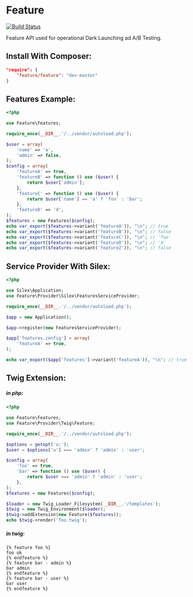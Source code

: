 # Feature
[![Build Status](https://travis-ci.org/thbourlove/feature.png?branch=master)](https://travis-ci.org/thbourlove/feature)

Feature API used for operational Dark Launching ad A/B Testing.

## Install With Composer:

```json
"require": {
    "feature/feature": "dev-master"
}
```

## Features Example:
```php
<?php

use Feature\Features;

require_once(__DIR__.'/../vendor/autoload.php');

$user = array(
    'name' => 'a',
    'admin' => false,
);
$config = array(
    'featureA' => true,
    'featureB' => function () use ($user) {
        return $user['admin'];
    },
    'featureC' => function () use ($user) {
        return $user['name'] == 'a' ? 'foo' : 'bar';
    },
    'featureD' => 'd',
);
$features = new Features($config);
echo var_export($features->variant('featureA')), "\n"; // true
echo var_export($features->variant('featureB')), "\n"; // false
echo var_export($features->variant('featureC')), "\n"; // 'foo'
echo var_export($features->variant('featureD')), "\n"; // 'd'
echo var_export($features->variant('featureZ')), "\n"; // false
```

## Service Provider With Silex:
```php
<?php

use Silex\Application;
use Feature\Provider\Silex\FeaturesServiceProvider;

require_once(__DIR__.'/../vendor/autoload.php');

$app = new Application();

$app->register(new FeaturesServiceProvider);

$app['features.config'] = array(
    'featureA' => true,
);

echo var_export($app['features']->variant('featureA')), "\n"; // true
```

## Twig Extension:

##### in php:
```php
<?php

use Feature\Features;
use Feature\Provider\Twig\Feature;

require_once(__DIR__.'/../vendor/autoload.php');

$options = getopt('u:');
$user = $options['u'] === 'admin' ? 'admin' : 'user';

$config = array(
    'foo' => true,
    'bar' => function () use ($user) {
        return $user === 'admin' ? 'admin' : 'user';
    },
);
$features = new Features($config);

$loader = new Twig_Loader_Filesystem(__DIR__.'/templates');
$twig = new Twig_Environment($loader);
$twig->addExtension(new Feature($features));
echo $twig->render('foo.twig');
```

##### in twig:
```jinja
{% feature foo %}
foo ok
{% endfeature %}
{% feature bar - admin %}
bar admin
{% endfeature %}
{% feature bar - user %}
bar user
{% endfeature %}
```
